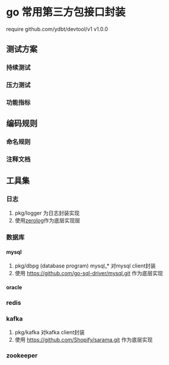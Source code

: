 # go 常用第三方包接口封装
require github.com/ydbt/devtool/v1 v1.0.0
## 测试方案
### 持续测试
### 压力测试
### 功能指标
## 编码规则
### 命名规则
### 注释文档
## 工具集
### 日志
1. pkg/logger 为日志封装实现
2. 使用[zerolog](https://github.com/rs/zerolog.git)作为底层实现层
### 数据库
#### mysql
1. pkg/dbpg (database program)  mysql_* 对mysql client封装
2. 使用 <https://github.com/go-sql-driver/mysql.git> 作为底层实现
#### oracle
### redis
### kafka
1. pkg/kafka 对kafka client封装
2. 使用 <https://github.com/Shopify/sarama.git> 作为底层实现
### zookeeper
